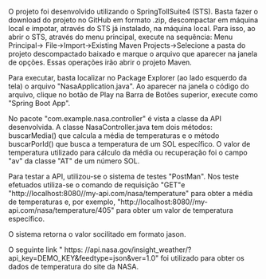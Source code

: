 O projeto foi desenvolvido utilizando o SpringTollSuite4 (STS). Basta fazer o download do projeto no GitHub em formato .zip, descompactar em máquina local e impotar, através do STS já instalado, na máquina local. Para isso, ao abrir o STS, através do menu principal, execute na sequência: Menu Principal-> File->Import->Existing Maven Projects->Selecione a pasta do projeto descompactado baixado e marque o arquivo que aparecer na janela de opções. Essas operações irão abrir o projeto Maven.


Para executar, basta localizar no Package Explorer (ao lado esquerdo da tela) o arquivo "NasaApplication.java". Ao aparecer na janela o código do arquivo, clique no botão de Play na Barra de Botões superior, execute como "Spring Boot App".

No pacote "com.example.nasa.controller" é vista a classe da API desenvolvida. A classe NasaController.java tem dois métodos: buscarMedia() que calcula a média de temperaturas e o método buscarPorId() que busca a temperatura de um SOL específico. O valor de temperatura utilizado para cálculo da média ou recuperação foi o campo "av" da classe "AT" de um número SOL.

Para testar a API, utilizou-se o sistema de testes "PostMan". Nos teste efetuados utiliza-se o comando de requisição "GET"e "http://localhost:8080//my-api.com/nasa/temperature" para obter a média de temperaturas e, por exemplo, "http://localhost:8080//my-api.com/nasa/temperature/405" para obter um valor de temperatura específico.

O sistema retorna o valor socilitado em formato jason.

O seguinte link " https: //api.nasa.gov/insight_weather/?api_key=DEMO_KEY&feedtype=json&ver=1.0" foi utilizado para obter os dados de temperatura do site da NASA.
